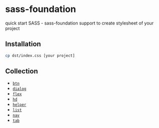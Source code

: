 # sass-foundation
quick start SASS - sass-foundation support to create stylesheet of your project

## Installation

```sh
cp dst/index.css [your project]
```

## Collection

* [`btn`](https://github.com/jiroor/sass-foundation/blob/master/sass/component/_btn.sass)
* [`dialog`](https://github.com/jiroor/sass-foundation/blob/master/sass/component/_dialog.sass)
* [`flex`](https://github.com/jiroor/sass-foundation/blob/master/sass/component/_flex.sass)
* [`hd`](https://github.com/jiroor/sass-foundation/blob/master/sass/component/_hd.sass)
* [`helper`](https://github.com/jiroor/sass-foundation/blob/master/sass/component/_helper.sass)
* [`list`](https://github.com/jiroor/sass-foundation/blob/master/sass/component/_list.sass)
* [`nav`](https://github.com/jiroor/sass-foundation/blob/master/sass/component/_nav.sass)
* [`tab`](https://github.com/jiroor/sass-foundation/blob/master/sass/component/_tab.sass)
